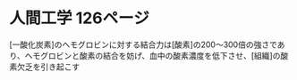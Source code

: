 # 人間工学 126ページ
 [一酸化炭素]のヘモグロビンに対する結合力は[酸素]の200～300倍の強さであり、ヘモグロビンと酸素の結合を妨げ、血中の酸素濃度を低下させ、[組織]の酸素欠乏を引き起こす
